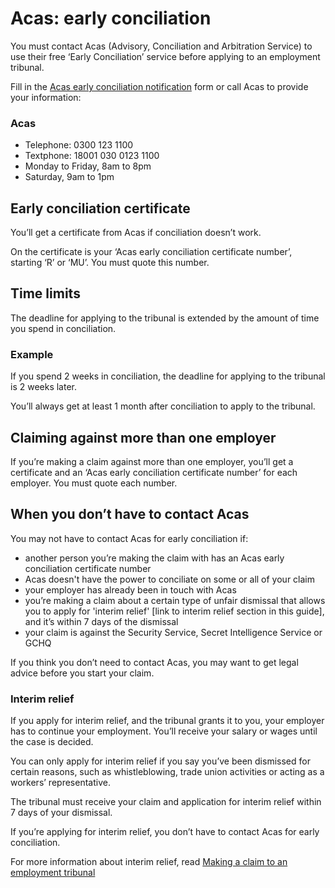 # Acas: early conciliation

You must contact Acas (Advisory, Conciliation and Arbitration Service) to use their free ‘Early Conciliation’ service before applying to an employment tribunal.
 
Fill in the [Acas early conciliation notification](https://ec.acas.org.uk/) form or call Acas to provide your information:
 
### Acas
- Telephone: 0300 123 1100
- Textphone: 18001 030 0123 1100
- Monday to Friday, 8am to 8pm
- Saturday, 9am to 1pm
 
## Early conciliation certificate
 
You’ll get a certificate from Acas if conciliation doesn’t work.
 
On the certificate is your ‘Acas early conciliation certificate number’, starting ‘R’ or ‘MU’.  You must quote this number.

## Time limits
 
The deadline for applying to the tribunal is extended by the amount of time you spend in conciliation.
 
### Example
If you spend 2 weeks in conciliation, the deadline for applying to the tribunal is 2 weeks later.
 
You’ll always get at least 1 month after conciliation to apply to the tribunal.
 
## Claiming against more than one employer
 
If you’re making a claim against more than one employer, you’ll get a certificate and an ‘Acas early conciliation certificate number’ for each employer. You must quote each number.

## When you don’t have to contact Acas
 
You may not have to contact Acas for early conciliation if:
 
- another person you’re making the claim with has an Acas early conciliation certificate number
- Acas doesn't have the power to conciliate on some or all of your claim
- your employer has already been in touch with Acas
- you’re making a claim about a certain type of unfair dismissal that allows you to apply for 'interim relief' [link to interim relief section in this guide], and it’s within 7 days of the dismissal
- your claim is against the Security Service, Secret Intelligence Service or GCHQ
 
If you think you don’t need to contact Acas, you may want to get legal advice before you start your claim.
 
### Interim relief
If you apply for interim relief, and the tribunal grants it to you, your employer has to continue your employment. You’ll receive your salary or wages until the case is decided.
 
You can only apply for interim relief if you say you’ve been dismissed for certain reasons, such as whistleblowing, trade union activities or acting as a workers’ representative.
 
The tribunal must receive your claim and application for interim relief within 7 days of your dismissal.
 
If you’re applying for interim relief, you don’t have to contact Acas for early conciliation.
 
For more information about interim relief, read [Making a claim to an employment tribunal](https://www.gov.uk/government/uploads/system/uploads/attachment_data/file/306273/employment-tribunal-making-claim-t420.pdf)
